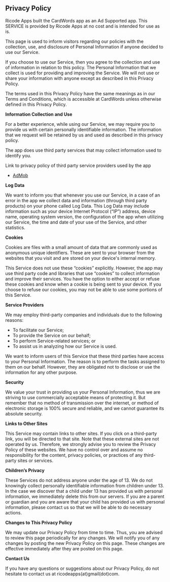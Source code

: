 ## Privacy Policy

Ricode Apps built the CardWords app as an Ad Supported app. This SERVICE is provided by Ricode Apps at no cost and is intended for use 
as is.

This page is used to inform visitors regarding our policies with the collection, use, and disclosure of Personal Information if anyone 
decided to use our Service.

If you choose to use our Service, then you agree to the collection and use of information in relation to this policy. The Personal 
Information that we collect is used for providing and improving the Service. We will not use or share your information with anyone 
except as described in this Privacy Policy.

The terms used in this Privacy Policy have the same meanings as in our Terms and Conditions, which is accessible at CardWords unless
otherwise defined in this Privacy Policy.

**Information Collection and Use**

For a better experience, while using our Service, we may require you to provide us with certain personally identifiable information. 
The information that we request will be retained by us and used as described in this privacy policy.

The app does use third party services that may collect information used to identify you.

Link to privacy policy of third party service providers used by the app

*   [AdMob](https://support.google.com/admob/answer/6128543?hl=en)

**Log Data**

We want to inform you that whenever you use our Service, in a case of an error in the app we collect data and information (through third
party products) on your phone called Log Data. This Log Data may include information such as your device Internet Protocol (“IP”) 
address, device name, operating system version, the configuration of the app when utilizing our Service, the time and date of your use 
of the Service, and other statistics.

**Cookies**

Cookies are files with a small amount of data that are commonly used as anonymous unique identifiers. These are sent to your browser 
from the websites that you visit and are stored on your device's internal memory.

This Service does not use these “cookies” explicitly. However, the app may use third party code and libraries that use “cookies” to 
collect information and improve their services. You have the option to either accept or refuse these cookies and know when a cookie is 
being sent to your device. If you choose to refuse our cookies, you may not be able to use some portions of this Service.

**Service Providers**

We may employ third-party companies and individuals due to the following reasons:

*   To facilitate our Service;
*   To provide the Service on our behalf;
*   To perform Service-related services; or
*   To assist us in analyzing how our Service is used.

We want to inform users of this Service that these third parties have access to your Personal Information. The reason is to perform the
tasks assigned to them on our behalf. However, they are obligated not to disclose or use the information for any other purpose.

**Security**

We value your trust in providing us your Personal Information, thus we are striving to use commercially acceptable means of protecting
it. But remember that no method of transmission over the internet, or method of electronic storage is 100% secure and reliable, and we
cannot guarantee its absolute security.

**Links to Other Sites**

This Service may contain links to other sites. If you click on a third-party link, you will be directed to that site. Note that these 
external sites are not operated by us. Therefore, we strongly advise you to review the Privacy Policy of these websites. We have no 
control over and assume no responsibility for the content, privacy policies, or practices of any third-party sites or services.

**Children’s Privacy**

These Services do not address anyone under the age of 13. We do not knowingly collect personally identifiable information from children
under 13\. In the case we discover that a child under 13 has provided us with personal information, we immediately delete this from our
servers. If you are a parent or guardian and you are aware that your child has provided us with personal information, please contact us
so that we will be able to do necessary actions.

**Changes to This Privacy Policy**

We may update our Privacy Policy from time to time. Thus, you are advised to review this page periodically for any changes. We will
notify you of any changes by posting the new Privacy Policy on this page. These changes are effective immediately after they are posted
on this page.

**Contact Us**

If you have any questions or suggestions about our Privacy Policy, do not hesitate to contact us at ricodeapps(at)gmail(dot)com.
